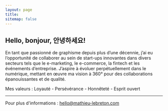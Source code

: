 ```yaml
---
layout: page
title:
sitemap: false
---
```


## Hello, bonjour, 안녕하세요!

En tant que passionné de graphisme depuis plus d’une décennie, j’ai eu l’opportunité de collaborer au sein de start-ups innovantes dans divers secteurs tels que le e-marketing, le e-commerce, la fintech et les événements d’entreprise. J’aspire à évoluer perpétuellement dans le numérique, mettant en œuvre ma vision à 360° pour des collaborations épanouissantes et de qualité.

Mes valeurs : Loyauté - Persévérance - Honnêteté - Esprit ouvert

---


Pour plus d'informations : [hello@mathieu-lebreton.com](mailto:hello@mathieu-lebreton.com)